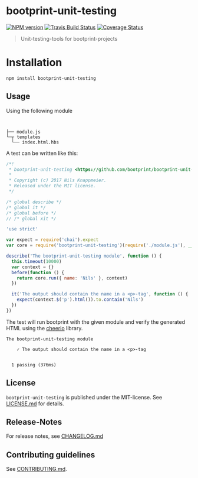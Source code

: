 # bootprint-unit-testing 

[![NPM version](https://badge.fury.io/js/bootprint-unit-testing.svg)](http://badge.fury.io/js/bootprint-unit-testing)
[![Travis Build Status](https://travis-ci.org/bootprint/bootprint-unit-testing.svg?branch=master)](https://travis-ci.org/bootprint/bootprint-unit-testing)
[![Coverage Status](https://img.shields.io/coveralls/bootprint/bootprint-unit-testing.svg)](https://coveralls.io/r/bootprint/bootprint-unit-testing)


> Unit-testing-tools for bootprint-projects


# Installation

```
npm install bootprint-unit-testing
```

## Usage

Using the following module 

<pre><code>

├── module.js
└─┬ templates
  └── index.html.hbs
</code></pre>

A test can be written like this: 

```js
/*!
 * bootprint-unit-testing <https://github.com/bootprint/bootprint-unit-testing>
 *
 * Copyright (c) 2017 Nils Knappmeier.
 * Released under the MIT license.
 */

/* global describe */
/* global it */
/* global before */
// /* global xit */

'use strict'

var expect = require('chai').expect
var core = require('bootprint-unit-testing')(require('./module.js'), __dirname)

describe('The bootprint-unit-testing module', function () {
  this.timeout(10000)
  var context = {}
  before(function () {
    return core.run({ name: 'Nils' }, context)
  })

  it('The output should contain the name in a <p>-tag', function () {
    expect(context.$('p').html()).to.contain('Nils')
  })
})
```

The test will run bootprint with the given module and verify the generated HTML 
using the [cheerio](https://npmjs.com/package/cheerio) library.

```
The bootprint-unit-testing module
    ✓ The output should contain the name in a <p>-tag


  1 passing (376ms)
```



## License

`bootprint-unit-testing` is published under the MIT-license. 
See [LICENSE.md](LICENSE.md) for details.

## Release-Notes
 
For release notes, see [CHANGELOG.md](CHANGELOG.md)
 
## Contributing guidelines

See [CONTRIBUTING.md](CONTRIBUTING.md).
